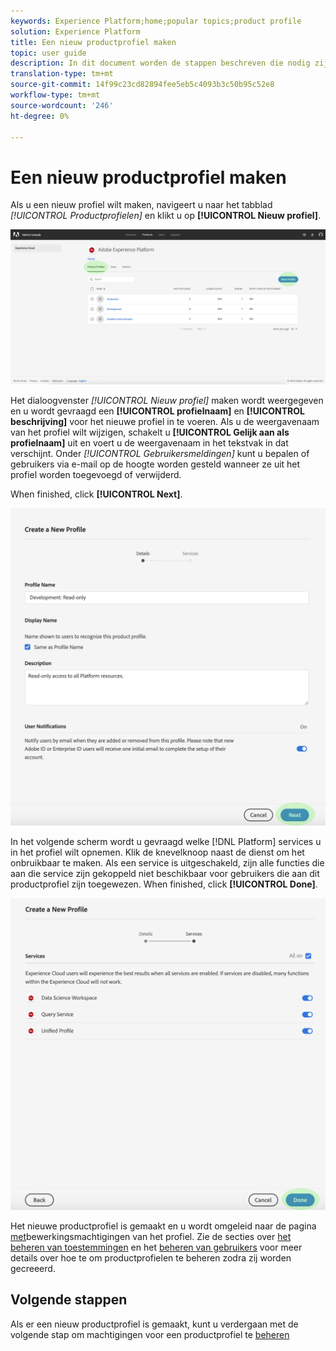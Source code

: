 ```yaml
---
keywords: Experience Platform;home;popular topics;product profile
solution: Experience Platform
title: Een nieuw productprofiel maken
topic: user guide
description: In dit document worden de stappen beschreven die nodig zijn om een nieuw productprofiel in de Adobe Admin Console te maken. Als u een nieuw profiel wilt maken, navigeert u naar het tabblad Productprofielen en klikt u op Nieuw profiel.
translation-type: tm+mt
source-git-commit: 14f99c23cd82894fee5eb5c4093b3c50b95c52e8
workflow-type: tm+mt
source-wordcount: '246'
ht-degree: 0%

---
```



# Een nieuw productprofiel maken

Als u een nieuw profiel wilt maken, navigeert u naar het tabblad *[!UICONTROL Productprofielen]* en klikt u op **[!UICONTROL Nieuw profiel]**.

![new-profile-button](../images/new-profile-button.png)

Het dialoogvenster _[!UICONTROL Nieuw profiel]_ maken wordt weergegeven en u wordt gevraagd een **[!UICONTROL profielnaam]** en **[!UICONTROL beschrijving]** voor het nieuwe profiel in te voeren. Als u de weergavenaam van het profiel wilt wijzigen, schakelt u **[!UICONTROL Gelijk aan als profielnaam]** uit en voert u de weergavenaam in het tekstvak in dat verschijnt. Onder *[!UICONTROL Gebruikersmeldingen]* kunt u bepalen of gebruikers via e-mail op de hoogte worden gesteld wanneer ze uit het profiel worden toegevoegd of verwijderd.

When finished, click **[!UICONTROL Next]**.

![new-profile-details](../images/new-profile-details.png)

In het volgende scherm wordt u gevraagd welke [!DNL Platform] services u in het profiel wilt opnemen. Klik de knevelknoop naast de dienst om het onbruikbaar te maken. Als een service is uitgeschakeld, zijn alle functies die aan die service zijn gekoppeld niet beschikbaar voor gebruikers die aan dit productprofiel zijn toegewezen. When finished, click **[!UICONTROL Done]**.

![new-profile-services](../images/new-profile-services.png)

Het nieuwe productprofiel is gemaakt en u wordt omgeleid naar de pagina [met](#edit-permissions)bewerkingsmachtigingen van het profiel. Zie de secties over [het beheren van toestemmingen](#manage-permissions-for-a-product-profile) en het [beheren van gebruikers](#manage-users-for-a-product-profile) voor meer details over hoe te om productprofielen te beheren zodra zij worden gecreeerd.

## Volgende stappen

Als er een nieuw productprofiel is gemaakt, kunt u verdergaan met de volgende stap om machtigingen voor een productprofiel te [beheren](permissions.md)